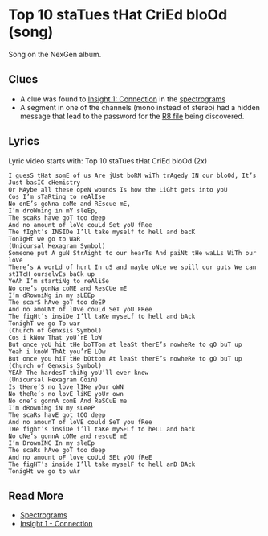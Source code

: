# Top 10 staTues tHat CriEd bloOd (song)

Song on the NexGen album. 

## Clues

- A clue was found to [Insight 1: Connection](../lore/insight1-connection.md) in the 
[spectrograms](spectrograms.md)
- A segment in one of the channels (mono instead of stereo) had a hidden message that lead to 
the password for the [R8 file](./r8) being discovered.

## Lyrics

Lyric video starts with: Top 10 staTues tHat CriEd bloOd (2x)
```
I guesS tHat somE of us Are jUst boRN wiTh trAgedy IN our bloOd, It’s Just basIC cHemistry
Or MAybe all these opeN wounds Is how the LiGht gets into yoU
Cos I’m sTaRting to reAlIse
No onE’s goNna coMe and REscue mE,
I’m droWning in mY sleEp,
The scaRs have goT too deep
And no amount of loVe couLd Set yoU fRee
The fIght’s INSIDe I’ll take myself to hell and bacK
TonIgHt we go to WaR
(Unicursal Hexagram Symbol)
Someone put A guN StrAight to our hearTs And paiNt tHe waLLs WiTh our loVe
There’s A worLd of hurt In uS and maybe oNce we spill our guts We can stITcH ourselvEs baCk up
YeAh I’m startiNg to reAliSe
No one’s gonNa coME and ResCUe mE
I’m dRowniNg in my sLEEp
The scarS hAve goT too deEP
And no amoUNt of lOve couLd SeT yoU FRee
The figHt’s insiDe I’ll taKe myseLf to hell and bAck
TonighT we go To war
(Church of Genxsis Symbol)
Cos i kNow That yoU’rE loW
But once yoU hit tHe boTTom at leaSt therE’s nowheRe to gO buT up
Yeah i knoW ThAt you’rE LOw
But once you hiT tHe bOttom At leaSt therE’s nowheRe to gO buT up
(Church of Genxsis Symbol)
YEAh The hardesT thiNg yoU’ll ever know
(Unicursal Hexagram Coin)
Is tHere’S no love lIKe yOur oWN
No theRe’s no lovE liKE yoUr own
No one’s gonnA comE And ReSCuE me
I’m dRowniNg iN my sLeeP
The scaRs havE got tOO deep
And no amounT of loVE could SeT you fRee
THe fight’s insiDe i’ll taKe mySELf to heLL and back
No oNe’s gonnA cOMe and rescuE mE
I’m DrownING In my sleEp
The scaRs hAve goT too deep
And no amount oF love coULd SEt yOU fReE
The figHT’s inside I’ll take myselF to hell anD BAck
TonigHt we go to wAr
```

## Read More

- [Spectrograms](spectrograms.md)
- [Insight 1 - Connection](../lore/insight1-connection.md)
